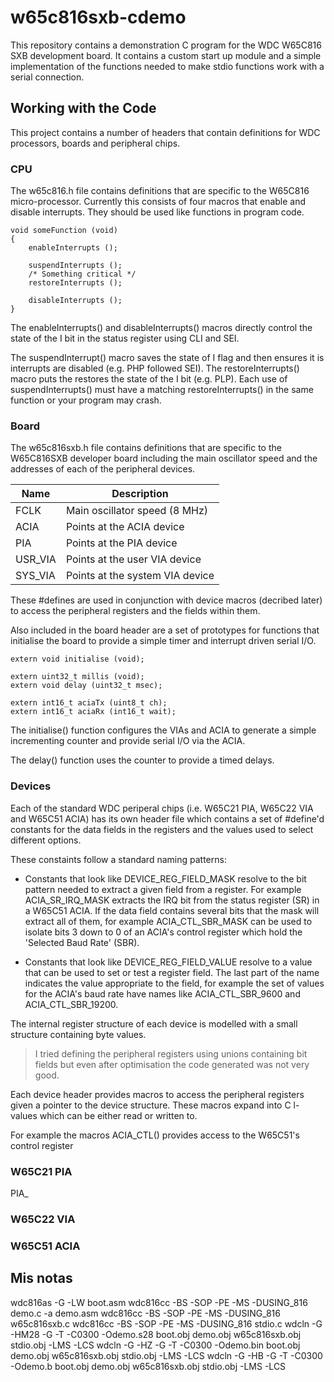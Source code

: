 # w65c816sxb-cdemo
This repository contains a demonstration C program for the WDC W65C816 SXB development board. It contains a custom start up module and a simple implementation of the functions needed to make stdio functions work with a serial connection.

## Working with the Code
This project contains a number of headers that contain definitions for WDC processors, boards and peripheral chips.

### CPU
The w65c816.h file contains definitions that are specific to the W65C816 micro-processor. Currently this consists of four macros that enable and disable interrupts. They should be used like functions in program code.
```
void someFunction (void)
{
    enableInterrupts ();

    suspendInterrupts ();
    /* Something critical */
    restoreInterrupts ();

    disableInterrupts ();
}
```
The enableInterrupts() and disableInterrupts() macros directly control the state of the I bit in the status register using CLI and SEI.

The suspendInterrupt() macro saves the state of I flag and then ensures it is interrupts are disabled (e.g. PHP followed SEI). The restoreInterrupts() macro puts the restores the state of the I bit (e.g. PLP). Each use of suspendInterrupts() must have a matching restoreInterrupts() in the same function or your program may crash.

### Board
The w65c816sxb.h file contains definitions that are specific to the W65C816SXB developer board including the main oscillator speed and the addresses of each of the peripheral devices.

Name    | Description
------- | -------------------------------
FCLK    | Main oscillator speed (8 MHz)
ACIA    | Points at the ACIA device
PIA     | Points at the PIA device
USR_VIA | Points at the user VIA device
SYS_VIA | Points at the system VIA device

These #defines are used in conjunction with device macros (decribed later) to access the peripheral registers and the fields within them.

Also included in the board header are a set of prototypes for functions that initialise the board to provide a simple timer and interrupt driven serial I/O.

```
extern void initialise (void);

extern uint32_t millis (void);
extern void delay (uint32_t msec);

extern int16_t aciaTx (uint8_t ch);
extern int16_t aciaRx (int16_t wait);
````

The initialise() function configures the VIAs and ACIA to generate a simple incrementing counter and provide serial I/O via the ACIA.

The delay() function uses the counter to provide a timed delays.


### Devices
Each of the standard WDC periperal chips (i.e. W65C21 PIA, W65C22 VIA and W65C51 ACIA) has its own header file which contains a set of #define'd constants for the data fields in the registers and the values used to select different options.

These constaints follow a standard naming patterns:

- Constants that look like DEVICE_REG_FIELD_MASK resolve to the bit pattern needed to extract a given field from a register. For example ACIA_SR_IRQ_MASK extracts the IRQ bit from the status register (SR) in a W65C51 ACIA. If the data field contains several bits that the mask will extract all of them, for example ACIA_CTL_SBR_MASK can be used to isolate bits 3 down to 0 of an ACIA's control register which hold the 'Selected Baud Rate' (SBR).

- Constants that look like DEVICE_REG_FIELD_VALUE resolve to a value that can be used to set or test a register field. The last part of the name indicates the value appropriate to the field, for example the set of values for the ACIA's baud rate have names like ACIA_CTL_SBR_9600 and ACIA_CTL_SBR_19200.

The internal register structure of each device is modelled with a small structure containing byte values.

> I tried defining the peripheral registers using unions containing bit fields but even after optimisation the code generated was not very good.

Each device header provides macros to access the peripheral registers given a pointer to the device structure. These macros expand into C l-values which can be either read or written to.

For example the macros ACIA_CTL()  provides access to the W65C51's control register


### W65C21 PIA


PIA_

### W65C22 VIA

### W65C51 ACIA



## Mis notas
wdc816as -G -LW boot.asm 
wdc816cc -BS -SOP -PE -MS -DUSING_816 demo.c -a demo.asm
wdc816cc -BS -SOP -PE -MS -DUSING_816 w65c816sxb.c
wdc816cc -BS -SOP -PE -MS -DUSING_816 stdio.c
wdcln -G -HM28 -G -T -C0300 -Odemo.s28 boot.obj demo.obj w65c816sxb.obj stdio.obj -LMS -LCS
wdcln -G -HZ -G -T -C0300 -Odemo.bin boot.obj demo.obj w65c816sxb.obj stdio.obj -LMS -LCS
wdcln -G -HB -G -T -C0300 -Odemo.b boot.obj demo.obj w65c816sxb.obj stdio.obj -LMS -LCS

